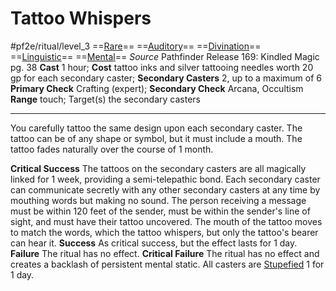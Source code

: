 # Tattoo Whispers
#pf2e/ritual/level_3
==[Rare](../../../../../TTRPGShare-Pathfinder-2E-Vault/rules/traits/rare.md)== ==[Auditory](../../../../../TTRPGShare-Pathfinder-2E-Vault/rules/traits/auditory.md)== ==[Divination](../../../../../TTRPGShare-Pathfinder-2E-Vault/rules/traits/divination.md)== ==[Linguistic](../../../../../TTRPGShare-Pathfinder-2E-Vault/rules/traits/linguistic.md)== ==[Mental](../../../../../TTRPGShare-Pathfinder-2E-Vault/rules/traits/mental.md)==
*Source* Pathfinder Release 169: Kindled Magic pg. 38
**Cast** 1 hour; **Cost** tattoo inks and silver tattooing needles worth 20 gp for each secondary caster; **Secondary Casters** 2, up to a maximum of 6
**Primary Check** Crafting (expert); **Secondary Check** Arcana, Occultism
**Range** touch; Target(s) the secondary casters

---
You carefully tattoo the same design upon each secondary caster. The tattoo can be of any shape or symbol, but it must include a mouth. The tattoo fades naturally over the course of 1 month.

**Critical Success** The tattoos on the secondary casters are all magically linked for 1 week, providing a semi-telepathic bond. Each secondary caster can communicate secretly with any other secondary casters at any time by mouthing words but making no sound. The person receiving a message must be within 120 feet of the sender, must be within the sender's line of sight, and must have their tattoo uncovered. The mouth of the tattoo moves to match the words, which the tattoo whispers, but only the tattoo's bearer can hear it.
**Success** As critical success, but the effect lasts for 1 day.
**Failure** The ritual has no effect.
**Critical Failure** The ritual has no effect and creates a backlash of persistent mental static. All casters are [Stupefied](../../../Conditions/Stupefied.md) 1 for 1 day.